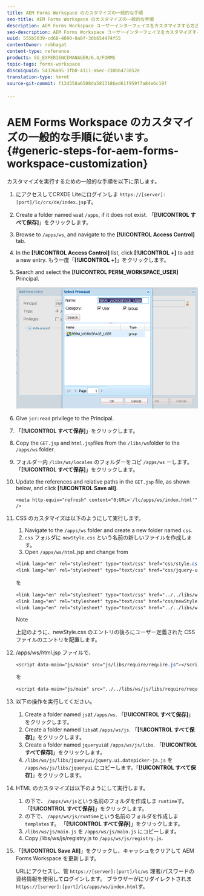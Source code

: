```yaml
---
title: AEM Forms Workspace のカスタマイズの一般的な手順
seo-title: AEM Forms Workspace のカスタマイズの一般的な手順
description: AEM Forms Workspace ユーザーインターフェイスをカスタマイズする方法。
seo-description: AEM Forms Workspace ユーザーインターフェイスをカスタマイズする方法。
uuid: 555b5039-cd68-4090-8a8f-30b654474f55
contentOwner: robhagat
content-type: reference
products: SG_EXPERIENCEMANAGER/6.4/FORMS
topic-tags: forms-workspace
discoiquuid: 54326a05-3fb0-4111-a6ec-230b6473052e
translation-type: tm+mt
source-git-commit: f13d358a6508da5813186ed61f959f7a84e6c19f

---
```



# AEM Forms Workspace のカスタマイズの一般的な手順に従います。 {#generic-steps-for-aem-forms-workspace-customization}

カスタマイズを実行するための一般的な手順を以下に示します。

1. にアクセスしてCRXDE Liteにログインしま `https://[server]:[port]/lc/crx/de/index.jsp`す。
1. Create a folder named `ws`at `/apps`, if it does not exist. 「**[!UICONTROL すべて保存]**」をクリックします。
1. Browse to `/apps/ws`, and navigate to the **[!UICONTROL Access Control]** tab.
1. In the **[!UICONTROL Access Control]** list, click **[!UICONTROL +]** to add a new entry. もう一度「**[!UICONTROL +]**」をクリックします。
1. Search and select the **[!UICONTROL PERM_WORKSPACE_USER]** Principal.

   ![HTML Workspace をカスタマイズするための汎用手順の一部として PERM_WORKSPACE_USER プリンシパルを選択します](assets/perm_workspace_user.png)

1. Give `jcr:read` privilege to the Principal.
1. 「**[!UICONTROL すべて保存]**」をクリックします。
1. Copy the `GET.jsp` and `html.jsp`files from the `/libs/ws`folder to the `/apps/ws` folder.
1. フォルダー内 `/libs/ws/locales` のフォルダーをコピ `/apps/ws` ーします。 「**[!UICONTROL すべて保存]**」をクリックします。
1. Update the references and relative paths in the `GET.jsp` file, as shown below, and click **[!UICONTROL Save all]**.

   ```
   <meta http-equiv="refresh" content="0;URL='/lc/apps/ws/index.html'" />
   ```

1. CSS のカスタマイズは以下のようにして実行します。

   1. Navigate to the `/apps/ws` folder and create a new folder named `css`.
   1. `css` フォルダに `newStyle.css` という名前の新しいファイルを作成します。
   1. Open `/apps/ws/html`.jsp and change from

   ```css
   <link lang="en" rel="stylesheet" type="text/css" href="css/style.css" />
   <link lang="en" rel="stylesheet" type="text/css" href="css/jquery-ui.css"/>
   ```

   を

   ```css
   <link lang="en" rel="stylesheet" type="text/css" href="../../libs/ws/css/style.css" />
   <link lang="en" rel="stylesheet" type="text/css" href="css/newStyle.css" />
   <link lang="en" rel="stylesheet" type="text/css" href="../../libs/ws/css/jquery-ui.css"/>
   ```

   >[!NOTE]
   >
   >上記のように、newStyle.css のエントリの後ろにユーザー定義された CSS ファイルのエントリを配置します。

1. /apps/ws/html.jsp ファイルで、

   ```css
   <script data-main="js/main" src="js/libs/require/require.js"></script>
   ```

   を

   ```css
   <script data-main="js/main" src="../../libs/ws/js/libs/require/require.js"></script>
   ```

1. 以下の操作を実行してください。

   1. Create a folder named `js`at `/apps/ws`. 「**[!UICONTROL すべて保存]**」をクリックします。
   1. Create a folder named `libs`at `/apps/ws/js`. 「**[!UICONTROL すべて保存]**」をクリックします。
   1. Create a folder named `jqueryui`at `/apps/ws/js/libs`. 「**[!UICONTROL すべて保存]**」をクリックします。
   1. `/libs/ws/js/libs/jqueryui/jquery.ui.datepicker-ja.js` を `/apps/ws/js/libs/jqueryui` にコピーします。「**[!UICONTROL すべて保存]**」をクリックします。

1. HTML のカスタマイズは以下のようにして実行します。

   1. の下で、 `/apps/ws/js`という名前のフォルダを作成しま `runtime`す。 「**[!UICONTROL すべて保存]**」をクリックします。
   1. の下で、 `/apps/ws/js/runtime`という名前のフォルダを作成しま `templates`す。 「**[!UICONTROL すべて保存]**」をクリックします。
   1. `/libs/ws/js/main.js` を `/apps/ws/js/main.js` にコピーします。
   1. Copy /libs/ws/js/registry.js to `/apps/ws/js/registry.js`.

1. 「**[!UICONTROL Save All]**」をクリックし、キャッシュをクリアして AEM Forms Workspace を更新します。

   URLにアクセスし、管 `https://[server]:[port]/lc/ws` 理者/パスワードの資格情報を使用してログインします。 ブラウザーがにリダイレクトされま `https://[server]:[port]/lc/apps/ws/index.html`す。

